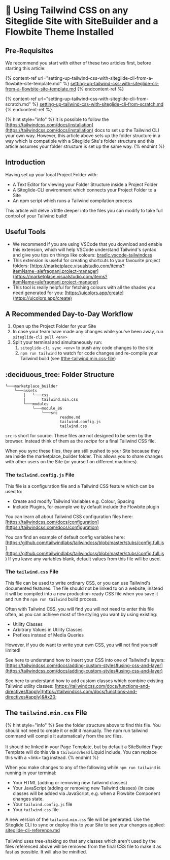 # 🔹 Using Tailwind CSS on any Siteglide Site with SiteBuilder and a Flowbite Theme Installed

## Pre-Requisites

We recommend you start with either of these two articles first, before starting this article:

{% content-ref url="setting-up-tailwind-css-with-siteglide-cli-from-a-flowbite-site-template.md" %}
[setting-up-tailwind-css-with-siteglide-cli-from-a-flowbite-site-template.md](setting-up-tailwind-css-with-siteglide-cli-from-a-flowbite-site-template.md)
{% endcontent-ref %}

{% content-ref url="setting-up-tailwind-css-with-siteglide-cli-from-scratch.md" %}
[setting-up-tailwind-css-with-siteglide-cli-from-scratch.md](setting-up-tailwind-css-with-siteglide-cli-from-scratch.md)
{% endcontent-ref %}

{% hint style="info" %}
It is possible to follow the [https://tailwindcss.com/docs/installation](https://tailwindcss.com/docs/installation) docs to set up the Tailwind CLI your own way. However, this article above sets up the folder structure in a way which is compatible with a Siteglide Site's folder structure and this article assumes your folder structure is set up the same way.
{% endhint %}

## Introduction

Having set up your local Project Folder with:

* A Text Editor for viewing your Folder Structure inside a Project Folder
* A Siteglide-CLI environment which connects your Project Folder to a Site
* An npm script which runs a Tailwind compilation process&#x20;

This article will delve a little deeper into the files you can modify to take full control of your Tailwind build!

## Useful Tools

* We recommend if you are using VSCode that you download and enable this extension, which will help VSCode understand Tailwind's syntax and give you tips on things like colours: [bradlc.vscode-tailwindcss](https://marketplace.visualstudio.com/items?itemName=bradlc.vscode-tailwindcss)
* This extension is useful for creating shortcuts to your favourite project folders: [https://marketplace.visualstudio.com/items?itemName=alefragnani.project-manager](https://marketplace.visualstudio.com/items?itemName=alefragnani.project-manager)
* This tool is really helpful for fetching colours with all the shades you need generated for you: [https://uicolors.app/create](https://uicolors.app/create)

## A Recommended Day-to-Day Workflow

1. Open up the Project Folder for your Site
2. In case your team have made any changes while you've been away, run `siteglide-cli pull <env>`
3. Split your terminal and simultaneously run:
   1. `siteglide-cli sync <env>` to push any code changes to the site
   2. `npm run tailwind` to watch for code changes and re-compile your Tailwind build (see [#the-tailwind.min.css-file](the-tailwind-css-folder-structure-on-a-sitebuilder-site.md#the-tailwind.min.css-file "mention"))

## :deciduous\_tree: Folder Structure

```
└───marketplace_builder
    └───assets
        |   └───css
        |       tailwind.min.css
        └───modules
            └───module_86
                └───src
                        readme.md
                        tailwind.config.js
                        tailwind.css
```

`src` is short for source. These files are not designed to be seen by the browser. Instead think of them as the _recipe_ for a final Tailwind CSS file.&#x20;

When you sync these files, they are still pushed to your Site because they are inside the marketplace\_builder folder. This allows you to share changes with other users on the Site (or yourself on different machines).

### The `tailwind.config.js` File

This file is a configuration file and a Tailwind CSS feature which can be used to:

* Create and modify Tailwind Variables e.g. Colour, Spacing
* Include Plugins, for example we by default include the Flowbite plugin

You can learn all about Tailwind CSS configuration files here: [https://tailwindcss.com/docs/configuration](https://tailwindcss.com/docs/configuration)

You can find an example of default config variables here: [https://github.com/tailwindlabs/tailwindcss/blob/master/stubs/config.full.js](https://github.com/tailwindlabs/tailwindcss/blob/master/stubs/config.full.js) If you leave any variables blank, default values from this file will be used.

### The `tailwind.css` File

This file can be used to write ordinary CSS, or you can use Tailwind's documented features. The file should not be linked to on a website, instead it will be compiled into a new production-ready CSS file when you save it and run the `npm run tailwind` build process.

Often with Tailwind CSS, you will find you will not need to enter this file often, as you can achieve most of the styling you want by using existing:

* Utility Classes&#x20;
* Arbitrary Values in Utility Classes
* Prefixes instead of Media Queries

However, if you do want to write your own CSS, you will not find yourself limited!&#x20;

See here to understand how to insert your CSS into one of Tailwind's layers: [https://tailwindcss.com/docs/adding-custom-styles#using-css-and-layer](https://tailwindcss.com/docs/adding-custom-styles#using-css-and-layer)

See here to understand how to add custom classes which combine existing Tailwind utility classes: [https://tailwindcss.com/docs/functions-and-directives#apply](https://tailwindcss.com/docs/functions-and-directives#apply)&#x20;

## The `tailwind.min.css` File

{% hint style="info" %}
See the folder structure above to find this file. You should not need to create it or edit it manually. The npm run tailwind command will compile it automatically from the src files.\
\
It should be linked in your Page Template, but by default a SiteBuilder Page Template will do this via a `tailwind/head` Liquid include. You can replace this with a \<link> tag instead.
{% endhint %}

When you make changes to any of the following while `npm run tailwind` is running in your terminal:

* Your HTML (adding or removing new Tailwind classes)
* Your JavaScript (adding or removing new Tailwind classes) (in case classes will be added via JavaScript, e.g. when a Flowbite Component changes state.
* Your `tailwind.config.js` file
* Your `tailwind.css` file

A new version of the `tailwind.min.css` file will be generated. Use the Siteglide CLI to sync or deploy this to your Site to see your changes applied: [siteglide-cli-reference.md](../../siteglide-cli/siteglide-cli-reference.md "mention")\
\
Tailwind uses tree-shaking so that any classes which aren't used by the files referenced above will be removed from the final CSS file to make it as fast as possible. It will also be minified.
